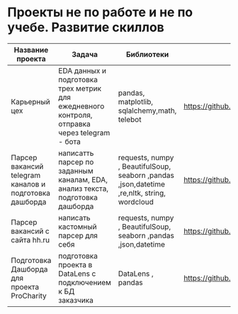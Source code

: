 # Проекты не по работе и не по учебе. Развитие скиллов


| Название проекта  | Задача |Библиотеки | Ссылка
| ------ | ------ |------ |------ |
| Карьерный цех | EDA  данных и подготовка трех метрик для ежедневного контроля, отправка через telegram - бота | pandas, matplotlib, sqlalchemy,math, telebot |https://github.com/EkaterinaMikheeva/Other_projects/tree/main/01_Career_factory
| Парсер вакансий telegram каналов и подготовка дашборда  | написатть парсер по заданным каналам, EDA, анализ текста, подготовка дашборда  | requests, numpy , BeautifulSoup, seaborn ,pandas ,json,datetime ,re,nltk, string, wordcloud |https://github.com/EkaterinaMikheeva/Other_projects/tree/main/02_Parser_tg_dashboard|
| Парсер вакансий с сайта hh.ru| написать кастомный парсер для себя |requests, numpy , BeautifulSoup, seaborn ,pandas ,json,datetime |https://github.com/EkaterinaMikheeva/Other_projects/tree/main/03_Parser_Hh|
|Подготовка Дашборда для проекта ProCharity| подготовка проекта в DataLens  с подключением к БД заказчика | DataLens , pandas| https://github.com/EkaterinaMikheeva/Other_projects/tree/main/04_Data_lens|